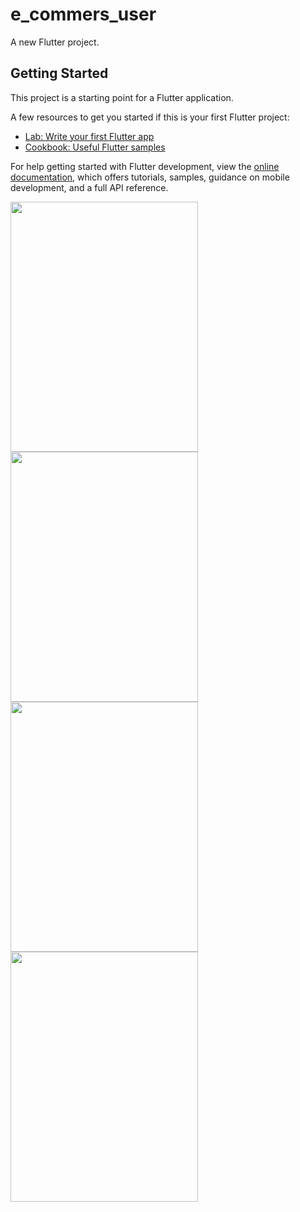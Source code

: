 # e_commers_user

A new Flutter project.

## Getting Started

This project is a starting point for a Flutter application.

A few resources to get you started if this is your first Flutter project:

- [Lab: Write your first Flutter app](https://docs.flutter.dev/get-started/codelab)
- [Cookbook: Useful Flutter samples](https://docs.flutter.dev/cookbook)

For help getting started with Flutter development, view the
[online documentation](https://docs.flutter.dev/), which offers tutorials,
samples, guidance on mobile development, and a full API reference.


<img src="https://github.com/userkrunal/e_commers_user/assets/120082312/32e1912f-99b6-45d7-bb31-10887fe6bc2" width="300" height="400">
<img src="https://github.com/userkrunal/e_commers_user/assets/120082312/6d1c61f7-8fea-4763-b366-573354ee9b47"  width="300" height="400">

<img src="https://github.com/userkrunal/e_commers_user/assets/120082312/16a078fa-57d5-4d8d-88d9-2aedf518abb4"  width="300" height="400">

<img src="https://github.com/userkrunal/e_commers_user/assets/120082312/469cbae6-b412-497e-bbeb-65869b48b007" width="300" height="400">
